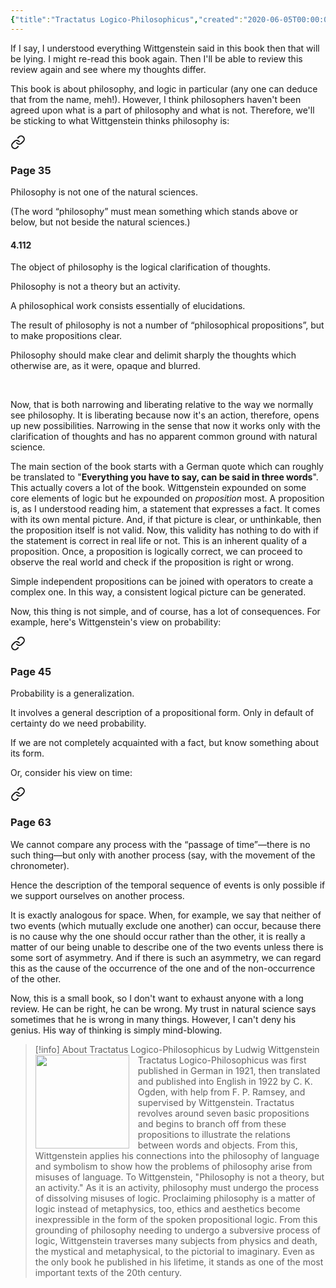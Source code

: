 ```yaml
---
{"title":"Tractatus Logico-Philosophicus","created":"2020-06-05T00:00:00+06:00","updated":"2023-07-11T11:17:28+06:00","read_count":1,"authors":["Ludwig Wittgenstein","Bertrand Russell","Charles Kay Ogden"],"rating":5,"reviewed":true,"tags":["logic","philosophy","bestreads"],"log":[{"status":"Read","timestamp":"2020-06-08T00:00:00+06:00"},{"status":"To Read","timestamp":"2020-06-05T00:00:00+06:00"}],"status":"Read","cover":"https://images-na.ssl-images-amazon.com/images/S/compressed.photo.goodreads.com/books/1416873339i/913171.jpg","dg-publish":true,"dg-note-icon":2,"dg-path":"Reading/Books/Read/Tractatus Logico-Philosophicus by Ludwig Wittgenstein.md","permalink":"/reading/books/read/tractatus-logico-philosophicus-by-ludwig-wittgenstein/","dgPassFrontmatter":true,"noteIcon":2}
---
```


If I say, I understood everything Wittgenstein said in this book then that will be lying. I might re-read this book again. Then I'll be able to review this review again and see where my thoughts differ.  
  
This book is about philosophy, and logic in particular (any one can deduce that from the name, meh!). However, I think philosophers haven't been agreed upon what is a part of philosophy and what is not. Therefore, we'll be sticking to what Wittgenstein thinks philosophy is: 


<div class="transclusion internal-embed is-loaded"><a class="markdown-embed-link" href="/reading/notes-and-highlights/tractatus-logico-philosophicus-by-ludwig-wittgenstein/#page-35" aria-label="Open link"><svg xmlns="http://www.w3.org/2000/svg" width="24" height="24" viewBox="0 0 24 24" fill="none" stroke="currentColor" stroke-width="2" stroke-linecap="round" stroke-linejoin="round" class="svg-icon lucide-link"><path d="M10 13a5 5 0 0 0 7.54.54l3-3a5 5 0 0 0-7.07-7.07l-1.72 1.71"></path><path d="M14 11a5 5 0 0 0-7.54-.54l-3 3a5 5 0 0 0 7.07 7.07l1.71-1.71"></path></svg></a><div class="markdown-embed">



### Page 35

Philosophy is not one of the natural sciences.
  
(The word “philosophy” must mean something which stands above or below, but not beside the natural sciences.)  
  
#### 4.112
  
The object of philosophy is the logical clarification of thoughts.  

Philosophy is not a theory but an activity.

A philosophical work consists essentially of elucidations.  

The result of philosophy is not a number of “philosophical propositions”, but to make propositions clear.  

Philosophy should make clear and delimit sharply the thoughts which otherwise are, as it were, opaque and blurred.  
  
 


</div></div>


Now, that is both narrowing and liberating relative to the way we normally see philosophy. It is liberating because now it's an action, therefore, opens up new possibilities. Narrowing in the sense that now it works only with the clarification of thoughts and has no apparent common ground with natural science.  
  
The main section of the book starts with a German quote which can roughly be translated to "**Everything you have to say, can be said in three words**". This actually covers a lot of the book. Wittgenstein expounded on some core elements of logic but he expounded on *proposition* most. A proposition is, as I understood reading him, a statement that expresses a fact. It comes with its own mental picture. And, if that picture is clear, or unthinkable, then the proposition itself is not valid. Now, this validity has nothing to do with if the statement is correct in real life or not. This is an inherent quality of a proposition. Once, a proposition is logically correct, we can proceed to observe the real world and check if the proposition is right or wrong.  
  
Simple independent propositions can be joined with operators to create a complex one. In this way, a consistent logical picture can be generated.  
  
Now, this thing is not simple, and of course, has a lot of consequences. For example, here's Wittgenstein's view on probability:


<div class="transclusion internal-embed is-loaded"><a class="markdown-embed-link" href="/reading/notes-and-highlights/tractatus-logico-philosophicus-by-ludwig-wittgenstein/#page-45" aria-label="Open link"><svg xmlns="http://www.w3.org/2000/svg" width="24" height="24" viewBox="0 0 24 24" fill="none" stroke="currentColor" stroke-width="2" stroke-linecap="round" stroke-linejoin="round" class="svg-icon lucide-link"><path d="M10 13a5 5 0 0 0 7.54.54l3-3a5 5 0 0 0-7.07-7.07l-1.72 1.71"></path><path d="M14 11a5 5 0 0 0-7.54-.54l-3 3a5 5 0 0 0 7.07 7.07l1.71-1.71"></path></svg></a><div class="markdown-embed">



### Page 45

Probability is a generalization.  

It involves a general description of a propositional form. Only in default of certainty do we need probability.

If we are not completely acquainted with a fact, but know something about its form.  


</div></div>
  

Or, consider his view on time:  


<div class="transclusion internal-embed is-loaded"><a class="markdown-embed-link" href="/reading/notes-and-highlights/tractatus-logico-philosophicus-by-ludwig-wittgenstein/#page-63" aria-label="Open link"><svg xmlns="http://www.w3.org/2000/svg" width="24" height="24" viewBox="0 0 24 24" fill="none" stroke="currentColor" stroke-width="2" stroke-linecap="round" stroke-linejoin="round" class="svg-icon lucide-link"><path d="M10 13a5 5 0 0 0 7.54.54l3-3a5 5 0 0 0-7.07-7.07l-1.72 1.71"></path><path d="M14 11a5 5 0 0 0-7.54-.54l-3 3a5 5 0 0 0 7.07 7.07l1.71-1.71"></path></svg></a><div class="markdown-embed">



### Page 63

We cannot compare any process with the “passage of time”—there is no such thing—but only with another process (say, with the movement of the chronometer).

Hence the description of the temporal sequence of events is only possible if we support ourselves on another process.  

It is exactly analogous for space. When, for example, we say that neither of two events (which mutually exclude one another) can occur, because there is no cause why the one should occur rather than the other, it is really a matter of our being unable to describe one of the two events unless there is some sort of asymmetry. And if there is such an asymmetry, we can regard this as the cause of the occurrence of the one and of the non-occurrence of the other.


</div></div>

  
Now, this is a small book, so I don't want to exhaust anyone with a long review. He can be right, he can be wrong. My trust in natural science says sometimes that he is wrong in many things. However, I can't deny his genius. His way of thinking is simply mind-blowing.


> [!info] About Tractatus Logico-Philosophicus by Ludwig Wittgenstein
> <img src="https://images-na.ssl-images-amazon.com/images/S/compressed.photo.goodreads.com/books/1416873339i/913171.jpg" style="float: left; width: 150px; height: auto; margin-right: 1em;" /> Tractatus Logico-Philosophicus was first published in German in 1921, then translated and published into English in 1922 by C. K. Ogden, with help from F. P. Ramsey, and supervised by Wittgenstein. Tractatus revolves around seven basic propositions and begins to branch off from these propositions to illustrate the relations between words and objects. From this, Wittgenstein applies his connections into the philosophy of language and symbolism to show how the problems of philosophy arise from misuses of language. To Wittgenstein, "Philosophy is not a theory, but an activity." As it is an activity, philosophy must undergo the process of dissolving misuses of logic. Proclaiming philosophy is a matter of logic instead of metaphysics, too, ethics and aesthetics become inexpressible in the form of the spoken propositional logic. From this grounding of philosophy needing to undergo a subversive process of logic, Wittgenstein traverses many subjects from physics and death, the mystical and metaphysical, to the pictorial to imaginary. Even as the only book he published in his lifetime, it stands as one of the most important texts of the 20th century.
